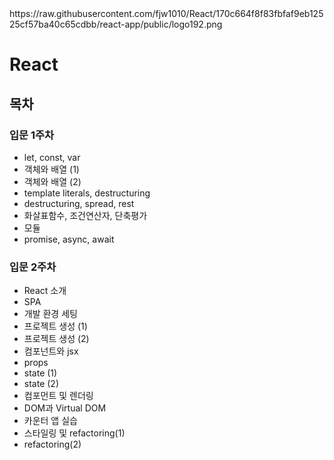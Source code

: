 <div>
  https://raw.githubusercontent.com/fjw1010/React/170c664f8f83fbfaf9eb12525cf57ba40c65cdbb/react-app/public/logo192.png<h1>React</h1>
  <h2>목차</h2>
  <h3>입문 1주차</h3>
  <ul>
    <li>let, const, var</li>
    <li>객체와 배열 (1)</li>
    <li>객체와 배열 (2)</li>
    <li>template literals, destructuring</li>
    <li>destructuring, spread, rest</li>
    <li>화살표함수, 조건연산자, 단축평가</li>
    <li>모듈</li>
    <li>promise, async, await</li>
  </ul>
  <h3>입문 2주차</h3>
  <ul>
    <li>React 소개</li>
    <li>SPA</li>
    <li>개발 환경 세팅</li>
    <li>프로젝트 생성 (1)</li>
    <li>프로젝트 생성 (2)</li>
    <li>컴포넌트와 jsx</li>
    <li>props</li>
    <li>state (1)</li>
    <li>state (2)</li>
    <li>컴포먼트 및 렌더링</li>
    <li>DOM과 Virtual DOM</li>
    <li>카운터 앱 실습</li>
    <li>스타일링 및 refactoring(1)</li>
    <li>refactoring(2)</li>
  </ul>
</div>
